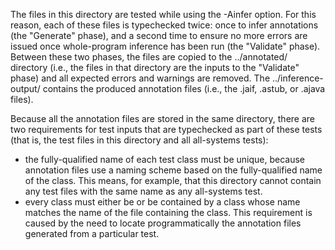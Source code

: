 The files in this directory are tested while using the -Ainfer option.
For this reason, each of these files is typechecked twice: once to infer
annotations (the "Generate" phase), and a second time
to ensure no more errors are issued once whole-program inference has been
run (the "Validate" phase). Between these two phases, the files
are copied to the ../annotated/ directory (i.e., the files in that
directory are the inputs to the "Validate" phase) and all expected errors and
warnings are removed. The ../inference-output/ contains the produced
annotation files (i.e., the .jaif, .astub, or .ajava files).

Because all the annotation files are stored in the same directory, there
are two requirements for test inputs that are typechecked as part of
these tests (that is, the test files in this directory and all all-systems
tests):
* the fully-qualified name of each test class must be unique, because annotation
  files use a naming scheme based on the fully-qualified name of the class. This
  means, for example, that this directory cannot contain any test files with the
  same name as any all-systems test.
* every class must either be or be contained by a class whose name matches the name
  of the file containing the class. This requirement is caused by the need to locate
  programmatically the annotation files generated from a particular test.
